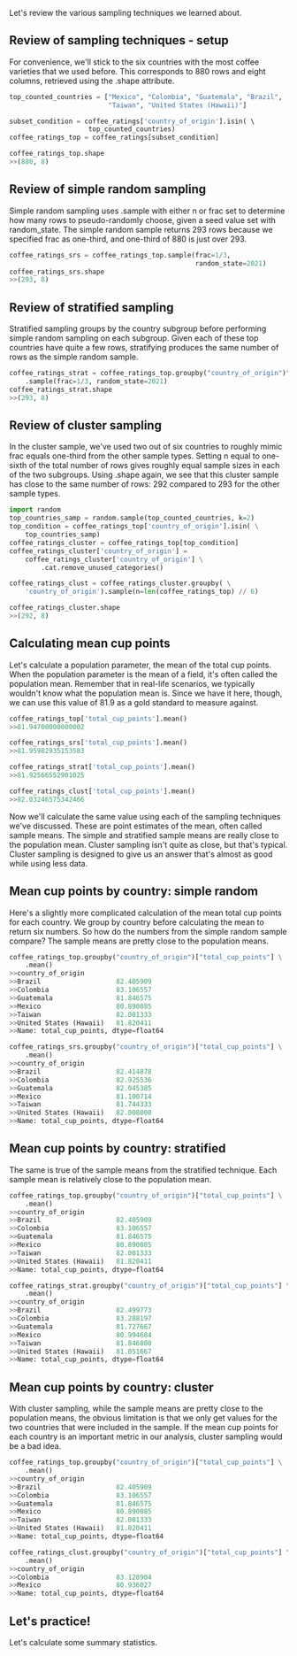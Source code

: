 Let's review the various sampling techniques we learned about.
## Review of sampling techniques - setup
For convenience, we'll stick to the six countries with the most coffee varieties that we used before. This corresponds to 880 rows and eight columns, retrieved using the .shape attribute.
```Python
top_counted_countries = ["Mexico", "Colombia", "Guatemala", "Brazil",
						 "Taiwan", "United States (Hawaii)"]

subset_condition = coffee_ratings['country_of_origin'].isin( \ 
					top_counted_countries)
coffee_ratings_top = coffee_ratings[subset_condition]

coffee_ratings_top.shape
>>(880, 8)
```
## Review of simple random sampling
Simple random sampling uses .sample with either n or frac set to determine how many rows to pseudo-randomly choose, given a seed value set with random_state. The simple random sample returns 293 rows because we specified frac as one-third, and one-third of 880 is just over 293.
```Python
coffee_ratings_srs = coffee_ratings_top.sample(frac=1/3, 
											   random_state=2021)
coffee_ratings_srs.shape
>>(293, 8)
```
## Review of stratified sampling
Stratified sampling groups by the country subgroup before performing simple random sampling on each subgroup. Given each of these top countries have quite a few rows, stratifying produces the same number of rows as the simple random sample.
```Python
coffee_ratings_strat = coffee_ratings_top.groupby("country_of_origin")\
	.sample(frac=1/3, random_state=2021)
coffee_ratings_strat.shape
>>(293, 8)
```
## Review of cluster sampling
In the cluster sample, we've used two out of six countries to roughly mimic frac equals one-third from the other sample types. Setting n equal to one-sixth of the total number of rows gives roughly equal sample sizes in each of the two subgroups. Using .shape again, we see that this cluster sample has close to the same number of rows: 292 compared to 293 for the other sample types.
```Python
import random
top_countries_samp = random.sample(top_counted_countries, k=2)
top_condition = coffee_ratings_top['country_of_origin'].isin( \
	top_countries_samp)
coffee_ratings_cluster = coffee_ratings_top[top_condition]
coffee_ratings_cluster['country_of_origin'] = 
	coffee_ratings_cluster['country_of_origin'] \
		.cat.remove_unused_categories()

coffee_ratings_clust = coffee_ratings_cluster.groupby( \
	'country_of_origin').sample(n=len(coffee_ratings_top) // 6)

coffee_ratings_cluster.shape
>>(292, 8)
```
## Calculating mean cup points
Let's calculate a population parameter, the mean of the total cup points. When the population parameter is the mean of a field, it's often called the population mean. Remember that in real-life scenarios, we typically wouldn't know what the population mean is. Since we have it here, though, we can use this value of 81.9 as a gold standard to measure against. 
```Python
coffee_ratings_top['total_cup_points'].mean()
>>81.94700000000002

coffee_ratings_srs['total_cup_points'].mean()
>>81.95982935153583

coffee_ratings_strat['total_cup_points'].mean()
>>81.92566552901025

coffee_ratings_clust['total_cup_points'].mean()
>>82.03246575342466
```
Now we'll calculate the same value using each of the sampling techniques we've discussed. These are point estimates of the mean, often called sample means. The simple and stratified sample means are really close to the population mean. Cluster sampling isn't quite as close, but that's typical. Cluster sampling is designed to give us an answer that's almost as good while using less data.
## Mean cup points by country: simple random
Here's a slightly more complicated calculation of the mean total cup points for each country. We group by country before calculating the mean to return six numbers. So how do the numbers from the simple random sample compare? The sample means are pretty close to the population means.
```Python
coffee_ratings_top.groupby("country_of_origin")["total_cup_points"] \
	.mean()
>>country_of_origin
>>Brazil                   82.405909
>>Colombia                 83.106557
>>Guatemala                81.846575
>>Mexico                   80.890085
>>Taiwan                   82.001333
>>United States (Hawaii)   81.820411
>>Name: total_cup_points, dtype=float64

coffee_ratings_srs.groupby("country_of_origin")["total_cup_points"] \
	.mean()
>>country_of_origin
>>Brazil                   82.414878
>>Colombia                 82.925536
>>Guatemala                82.045385
>>Mexico                   81.100714
>>Taiwan                   81.744333
>>United States (Hawaii)   82.008000
>>Name: total_cup_points, dtype=float64
```
## Mean cup points by country: stratified
The same is true of the sample means from the stratified technique. Each sample mean is relatively close to the population mean.
```Python
coffee_ratings_top.groupby("country_of_origin")["total_cup_points"] \
	.mean()
>>country_of_origin
>>Brazil                   82.405909
>>Colombia                 83.106557
>>Guatemala                81.846575
>>Mexico                   80.890085
>>Taiwan                   82.001333
>>United States (Hawaii)   81.820411
>>Name: total_cup_points, dtype=float64

coffee_ratings_strat.groupby("country_of_origin")["total_cup_points"] \
	.mean()
>>country_of_origin
>>Brazil                   82.499773
>>Colombia                 83.288197
>>Guatemala                81.727667
>>Mexico                   80.994684
>>Taiwan                   81.846800
>>United States (Hawaii)   81.051667
>>Name: total_cup_points, dtype=float64
```
## Mean cup points by country: cluster
With cluster sampling, while the sample means are pretty close to the population means, the obvious limitation is that we only get values for the two countries that were included in the sample. If the mean cup points for each country is an important metric in our analysis, cluster sampling would be a bad idea.
```Python
coffee_ratings_top.groupby("country_of_origin")["total_cup_points"] \
	.mean()
>>country_of_origin
>>Brazil                   82.405909
>>Colombia                 83.106557
>>Guatemala                81.846575
>>Mexico                   80.890085
>>Taiwan                   82.001333
>>United States (Hawaii)   81.820411
>>Name: total_cup_points, dtype=float64

coffee_ratings_clust.groupby("country_of_origin")["total_cup_points"] \
	.mean()
>>country_of_origin
>>Colombia                 83.128904
>>Mexico                   80.936027
>>Name: total_cup_points, dtype=float64
```
## Let's practice!
Let's calculate some summary statistics.